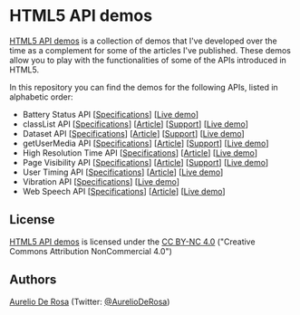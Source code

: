 # HTML5 API demos #
[HTML5 API demos](https://github.com/AurelioDeRosa/HTML5-API-demos) is a collection of demos that I've developed over the time as a complement for some of the articles I've published. These demos allow you to play with the functionalities of some of the APIs introduced in HTML5.

In this repository you can find the demos for the following APIs, listed in alphabetic order:
- Battery Status API [[Specifications](http://www.w3.org/TR/battery-status/)] [[Live demo](http://aurelio.audero.it/demo/battery-status-api-demo.html)]
- classList API [[Specifications](http://dom.spec.whatwg.org/#dom-element-classlist)] [[Article](http://www.sitepoint.com/exploring-classlist-api/)] [[Support](http://caniuse.com/#feat=classlist)] [[Live demo](http://aurelio.audero.it/demo/classlist-api-demo.html)]
- Dataset API [[Specifications](http://www.w3.org/TR/html5/dom.html#dom-dataset)] [[Article](http://www.sitepoint.com/managing-custom-data-html5-dataset-api/)] [[Support](http://caniuse.com/#feat=dataset)] [[Live demo](http://aurelio.audero.it/demo/dataset-api-demo.html)]
- getUserMedia API [[Specifications](http://dev.w3.org/2011/webrtc/editor/getusermedia.html)] [[Article](http://www.sitepoint.com/introduction-getusermedia-api/)] [[Support](http://caniuse.com/#feat=stream)] [[Live demo](http://aurelio.audero.it/demo/getusermedia-api-demo.html)]
- High Resolution Time API [[Specifications](http://www.w3.org/TR/hr-time/)] [[Article](http://www.sitepoint.com/discovering-the-high-resolution-time-api/)] [[Live demo](http://aurelio.audero.it/demo/high-resolution-time-api-demo.html)]
- Page Visibility API [[Specifications](http://www.w3.org/TR/page-visibility/)] [[Article](http://www.sitepoint.com/introduction-to-page-visibility-api/)] [[Support](http://caniuse.com/#feat=pagevisibility)] [[Live demo](http://aurelio.audero.it/demo/page-visibility-api-demo.html)]
- User Timing API [[Specifications](http://www.w3.org/TR/user-timing/)] [[Article](http://www.sitepoint.com/discovering-user-timing-api/)] [[Live demo](http://aurelio.audero.it/demo/user-timing-api-demo.html)]
- Vibration API [[Specifications](http://www.w3.org/TR/vibration/)] [[Live demo](http://aurelio.audero.it/demo/vibration-api-demo.html)]
- Web Speech API [[Specifications](https://dvcs.w3.org/hg/speech-api/raw-file/tip/speechapi.html)] [[Article](http://www.sitepoint.com/introducing-web-speech-api/)] [[Live demo](http://aurelio.audero.it/demo/web-speech-api-demo.html)]

## License ##
[HTML5 API demos](https://github.com/AurelioDeRosa/HTML5-API-demos) is licensed under the
[CC BY-NC 4.0](http://creativecommons.org/licenses/by-nc/4.0/) ("Creative Commons Attribution NonCommercial 4.0")

## Authors ##
[Aurelio De Rosa](http://www.audero.it) (Twitter: [@AurelioDeRosa](https://twitter.com/AurelioDeRosa))
